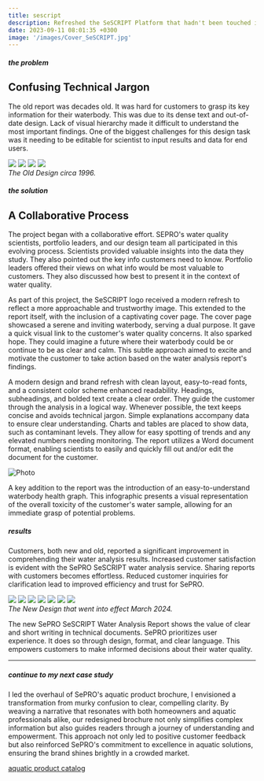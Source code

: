 ```yaml
---
title: sescript
description: Refreshed the SeSCRIPT Platform that hadn't been touched in over 30 years.
date: 2023-09-11 08:01:35 +0300
image: '/images/Cover_SeSCRIPT.jpg'
---
```


##### the problem
## Confusing Technical Jargon
The old report was decades old. It was hard for customers to grasp its key information for their waterbody. This was due to its dense text and out-of-date design. Lack of visual hierarchy made it difficult to understand the most important findings. One of the biggest challenges for this design task was it needing to be editable for scientist to input results and data for end users. 

<div class="page__gallery__wrapper">
  <div class="page__gallery__images">
    <img src= /images/old1.jpg loading="lazy">
    <img src= /images/old2.jpg loading="lazy">
    <img src= /images/old3.jpg loading="lazy">
    <img src= /images/old4.jpg loading="lazy">
  </div>
  <em> The Old Design circa 1996.</em>
</div>

##### the solution
## A Collaborative Process
The project began with a collaborative effort. SEPRO's water quality scientists, portfolio leaders, and our design team all participated in this evolving process. Scientists provided valuable insights into the data they study. They also pointed out the key info customers need to know. Portfolio leaders offered their views on what info would be most valuable to customers. They also discussed how best to present it in the context of water quality.

As part of this project, the SeSCRIPT logo received a modern refresh to reflect a more approachable and trustworthy image. This extended to the report itself, with the inclusion of a captivating cover page. The cover page showcased a serene and inviting waterbody, serving a dual purpose. It gave a quick visual link to the customer's water quality concerns. It also sparked hope. They could imagine a future where their waterbody could be or continue to be as clear and calm. This subtle approach aimed to excite and motivate the customer to take action based on the water analysis report's findings.

A modern design and brand refresh with clean layout, easy-to-read fonts, and a consistent color scheme enhanced readability. Headings, subheadings, and bolded text create a clear order. They guide the customer through the analysis in a logical way. Whenever possible, the text keeps concise and avoids technical jargon. Simple explanations accompany data to ensure clear understanding. Charts and tables are placed to show data, such as contaminant levels. They allow for easy spotting of trends and any elevated numbers needing monitoring. The report utilizes a Word document format, enabling scientists to easily and quickly fill out and/or edit the document for the customer.

![Photo](/images/graph.tiff)

A key addition to the report was the introduction of an easy-to-understand waterbody health graph. This infographic presents a visual representation of the overall toxicity of the customer's water sample, allowing for an immediate grasp of potential problems.

##### results
Customers, both new and old, reported a significant improvement in comprehending their water analysis results. Increased customer satisfaction is evident with the SePRO SeSCRIPT water analysis service. Sharing reports with customers becomes effortless. Reduced customer inquiries for clarification lead to improved efficiency and trust for SePRO.

<div class="page__gallery__wrapper">
  <div class="page__gallery__images">
    <img src= /images/script1.jpg loading="lazy">
    <img src= /images/script2.tiff loading="lazy">
    <img src= /images/script3.tiff loading="lazy">
    <img src= /images/script4.tiff loading="lazy">
    <img src= /images/script5.tiff loading="lazy">
    <img src= /images/script6.tiff loading="lazy">
    <img src= /images/script7.tiff loading="lazy">
  </div>
  <em> The New Design that went into effect March 2024.</em>
</div>

The new SePRO SeSCRIPT Water Analysis Report shows the value of clear and short writing in technical documents. SePRO prioritizes user experience. It does so through design, format, and clear language. This empowers customers to make informed decisions about their water quality.

---

##### continue to my next case study
I led the overhaul of SePRO's aquatic product brochure, I envisioned a transformation from murky confusion to clear, compelling clarity. By weaving a narrative that resonates with both homeowners and aquatic professionals alike, our redesigned brochure not only simplifies complex information but also guides readers through a journey of understanding and empowerment. This approach not only led to positive customer feedback but also reinforced SePRO's commitment to excellence in aquatic solutions, ensuring the brand shines brightly in a crowded market.

<a href="https://keilub.com/projects/5-aqua/">aquatic product catalog</a>
